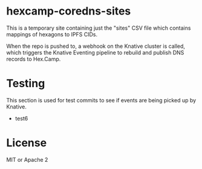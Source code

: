 hexcamp-coredns-sites
=====================

This is a temporary site containing just the "sites" CSV file which contains mappings of hexagons to IPFS CIDs.

When the repo is pushed to, a webhook on the Knative cluster is called, which triggers the Knative Eventing
pipeline to rebuild and publish DNS records to Hex.Camp.

# Testing

This section is used for test commits to see if events are being picked up by Knative.

* test6

# License

MIT or Apache 2
